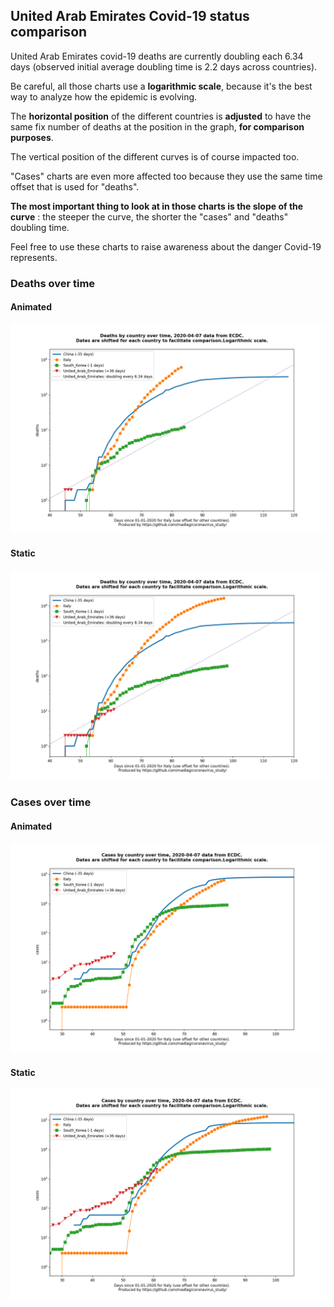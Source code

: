## United Arab Emirates Covid-19 status comparison 

United Arab Emirates covid-19 deaths are currently doubling each 6.34 days (observed initial average doubling time is 2.2 days across countries).



Be careful, all those charts use a **logarithmic scale**, because it's the best way to analyze how the epidemic is evolving.
 
The **horizontal position** of the different countries is **adjusted** to have the same fix number of deaths at the position in the graph, **for comparison purposes**.

The vertical position of the different curves is of course impacted too.

"Cases" charts are even more affected too because they use the same time offset that is used for "deaths".

**The most important thing to look at in those charts is the slope of the curve** : the steeper the curve, the shorter the "cases" and "deaths" doubling time.

Feel free to use these charts to raise awareness about the danger Covid-19 represents. 


 
### Deaths over time
 
#### Animated
![United Arab Emirates covid-19 deaths animated chart](https://raw.githubusercontent.com/madlag/coronavirus_study/master/notebooks/graphs/2020-04-07/countries/United_Arab_Emirates/2020-04-07_United_Arab_Emirates_deaths.gif "United Arab Emirates covid-19 deaths animated chart")   
 
#### Static
![United Arab Emirates covid-19 deaths static chart](https://raw.githubusercontent.com/madlag/coronavirus_study/master/notebooks/graphs/2020-04-07/countries/United_Arab_Emirates/2020-04-07_United_Arab_Emirates_deaths.png "United Arab Emirates covid-19 deaths static chart")   

 
### Cases over time
 
#### Animated
![United Arab Emirates covid-19 cases animated chart](https://raw.githubusercontent.com/madlag/coronavirus_study/master/notebooks/graphs/2020-04-07/countries/United_Arab_Emirates/2020-04-07_United_Arab_Emirates_cases.gif "United Arab Emirates covid-19 cases animated chart")   
 
#### Static
![United Arab Emirates covid-19 cases static chart](https://raw.githubusercontent.com/madlag/coronavirus_study/master/notebooks/graphs/2020-04-07/countries/United_Arab_Emirates/2020-04-07_United_Arab_Emirates_cases.png "United Arab Emirates covid-19 cases static chart")   

